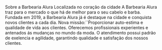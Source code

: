 Sobre a Barbearia Alura Localizada no coração da cidade A Barbearia Alura traz para o mercado o que há de melhor para o seu cabelo e barba. Fundada em 2019, a Barbearia Alura já é destaque na cidade e conquista novos clientes a cada dia. Nova missão:´´Ṕroporcionar auto-estima e qualidade de vida aos clientes. 
Oferecemos profissionais experientes e antenados ás mudanças no mundo da moda. O atendimento possui padrão de exelencia e agilidade, garantindo qualidade e satisfação dos nossos clientes.
